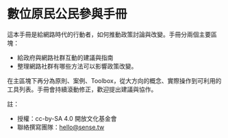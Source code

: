 # 數位原民公民參與手冊

這本手冊是給網路時代的行動者，如何推動政策討論與改變。手冊分兩個主要區塊：

* 給政府與網路社群互動的建議與指南
* 整理網路社群有哪些方法可以影響政策改變。

在主區塊下再分為原則、案例、Toolbox，從大方向的概念、實際操作到可利用的工具列表。手冊會持續滾動修正，歡迎提出建議與協作。

註：

* 授權：cc-by-SA 4.0 開放文化基金會
* 聯絡撰寫團隊：hello@sense.tw

